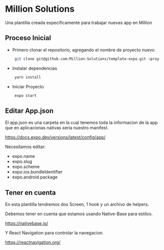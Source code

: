 
# Million Solutions

Una plantilla creada especificamente para trabajar nuevas app en Million
## Proceso Inicial

- Primero clonar el repositorio, agregando el nombre de proyecto nuevo.
    ```bash
     git clone git@github.com:Million-Solutions/template-expo.git <proyect-name>
    ```

- Instalar dependencias

    ```bash
     yarn install
    ```

- Iniciar Proyecto

    ```bash
     expo start
    ```

## Editar App.json

El app.json es una carpeta en la cual tenemos toda la informacion de la app que en aplicacionas nativas seria nuestro manifest.

https://docs.expo.dev/versions/latest/config/app/

Necesitamos editar:

- expo.name
- expo.slug
- expo.scheme
- expo.ios.bundleIdentifier
- expo.android.package

## Tener en cuenta

En esta plantilla tendremos dos Screen, 1 hook y un archivo de helpers.

Debemos tener en cuenta que estamos usando Native-Base para estilos.

https://nativebase.io/


Y React Navigation para controlar la navegacion.

https://reactnavigation.org/

